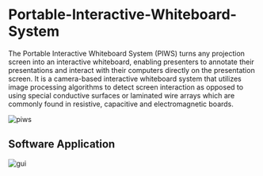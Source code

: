 # Portable-Interactive-Whiteboard-System

The Portable Interactive Whiteboard System (PIWS) turns any
projection screen into an interactive whiteboard, enabling presenters to
annotate their presentations and interact with their computers directly
on the presentation screen. It is a camera-based interactive whiteboard
system that utilizes image processing algorithms to detect screen
interaction as opposed to using special conductive surfaces or
laminated wire arrays which are commonly found in resistive, capacitive
and electromagnetic boards. 

![piws](https://user-images.githubusercontent.com/72594582/113693020-b8229380-9700-11eb-87e4-67d3ba5673c3.JPG)

## Software Application

![gui](https://user-images.githubusercontent.com/72594582/113693466-3717cc00-9701-11eb-8380-d1ee26e403f2.JPG)



